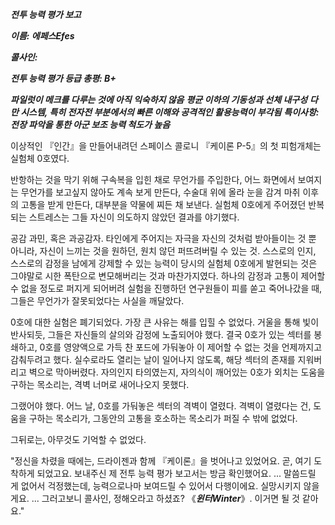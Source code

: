 ***전투 능력 평가 보고***

***이름: 에페스Efes***

***콜사인:***

***전투 능력 평가 등급 총평: B+***

***파일럿이 메크를 다루는 것에 아직 익숙하지 않음***
***평균 이하의 기동성과 선체 내구성***
***다만 시스템, 특히 전자전 부분에서의 빠른 이해와 공격적인 활용능력이 부각됨***
***특이사항: 전장 파악을 통한 아군 보조 능력 척도가 높음***

이상적인 『인간』을 만들어내려던 스페이스 콜로니 『케이론 P-5』의 첫 피험개체는 실험체 0호였다.

반항하는 것을 막기 위해 구속복을 입힌 채로 무언가를 주입한다, 어느 화면에서 보여지는 무언가를 보고싶지 않아도 계속 보게 만든다, 수술대 위에 올라 눈을 감겨 마취 이후의 고통을 받게 만든다, 대부분을 약물에 찌든 채 보낸다.
실험체 0호에게 주어졌던 반복되는 스트레스는 그들 자신이 의도하지 않았던 결과를 야기했다.

공감 과민, 혹은 과공감자.
타인에게 주어지는 자극을 자신의 것처럼 받아들이는 것 뿐 아니라, 자신이 느끼는 것을 원하던, 원치 않던 퍼뜨려버릴 수 있는 것.
스스로의 인지, 스스로의 감정을 남에게 강제할 수 있는 능력이 당시의 실험체 0호에게 발현되는 것은 그야말로 시한 폭탄으로 변모해버리는 것과 마찬가지였다.
하나의 감정과 고통이 제어할 수 없을 정도로 퍼지게 되어버려 실험을 진행하던 연구원들이 피를 쏟고 죽어나갔을 때, 그들은 무언가가 잘못되었다는 사실을 깨달았다.

0호에 대한 실험은 폐기되었다.
가장 큰 사유는 해를 입힐 수 없었다. 거울을 통해 빛이 반사되듯, 그들은 자신들의 살의와 감정에 노출되어야 했다.
결국 0호가 있는 섹터를 봉쇄하고, 0호를 영양액으로 가득 찬 포드에 가둬놓아 이 제어할 수 없는 것을 언제까지고 감춰두려고 했다.
실수로라도 열리는 날이 일어나지 않도록, 해당 섹터의 존재를 지워버리고 벽으로 막아버렸다.
자의인지 타의였는지, 자의식이 깨어있는 0호가 외치는 도움을 구하는 목소리는, 격벽 너머로 새어나오지 못했다.

그랬어야 했다.
어느 날, 0호를 가둬놓은 섹터의 격벽이 열렸다.
격벽이 열렸다는 건, 도움을 구하는 목소리가, 그동안의 고통을 호소하는 목소리가 퍼질 수 밖에 없었다.

그뒤로는, 아무것도 기억할 수 없었다.

"정신을 차렸을 때에는, 드라이젠과 함께 『케이론』을 벗어나고 있었어요. 곧, 여기 도착하게 되었고요.
보내주신 제 전투 능력 평가 보고서는 방금 확인했어요. ... 말씀드릴 게 없어서 걱정했는데, 능력으로나마 보여드릴 수 있어서 다행이에요.
실망시키지 않을게요. ... 그러고보니 콜사인, 정해오라고 하셨죠?
《***윈터Winter***》. 이거면 될 것 같아요."
